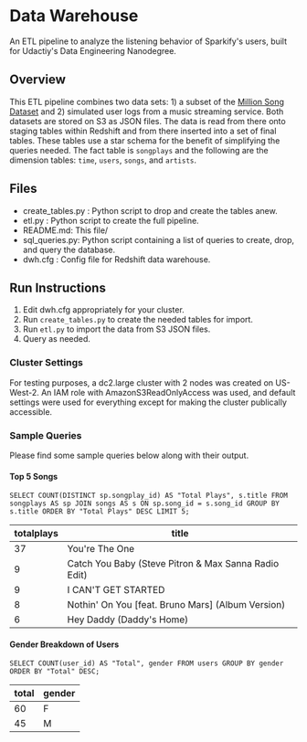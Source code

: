 # Data Warehouse
An ETL pipeline to analyze the listening behavior of Sparkify's users, built for Udactiy's Data Engineering Nanodegree. 

## Overview
This ETL pipeline combines two data sets: 1) a subset of the [Million Song Dataset](https://labrosa.ee.columbia.edu/millionsong/) and 2) simulated user logs from a music streaming service. Both datasets are stored on S3 as JSON files. The data is read from there onto staging tables within Redshift and from there inserted into a set of final tables. These tables use a star schema for the benefit of simplifying the queries needed. The fact table is `songplays` and the following are the dimension tables: `time`, `users`, `songs`, and `artists`.

## Files
- create_tables.py : Python script to drop and create the tables anew.
- etl.py : Python script to create the full pipeline.
- README.md: This file/
- sql_queries.py: Python script containing a list of queries to create, drop, and query the database.
- dwh.cfg : Config file for Redshift data warehouse.

## Run Instructions
1. Edit dwh.cfg appropriately for your cluster.
2. Run `create_tables.py` to create the needed tables for import. 
3. Run `etl.py` to import the data from S3 JSON files.
4. Query as needed.

### Cluster Settings
For testing purposes, a dc2.large cluster with 2 nodes was created on US-West-2. An IAM role with AmazonS3ReadOnlyAccess was used, and default settings were used for everything except for making the cluster publically accessible.

### Sample Queries 
Please find some sample queries below along with their output.

#### Top 5 Songs
`SELECT COUNT(DISTINCT sp.songplay_id) AS "Total Plays",
        s.title
FROM songplays AS sp
JOIN songs AS s
    ON sp.song_id = s.song_id
GROUP BY s.title
ORDER BY "Total Plays" DESC
LIMIT 5;`
            
| totalplays | title |
|------------|-------|
| 37         | You're The One |
| 9          | Catch You Baby (Steve Pitron & Max Sanna Radio Edit) |
| 9          | I CAN'T GET STARTED |
| 8          | Nothin' On You \[feat. Bruno Mars\] (Album Version) |
| 6          | Hey Daddy (Daddy's Home) |

#### Gender Breakdown of Users
`SELECT COUNT(user_id) AS "Total",
        gender
FROM users
GROUP BY gender
ORDER BY "Total" DESC;`
            
| total  | gender |
|--------|--------|
| 60     | F      |
| 45     | M      |